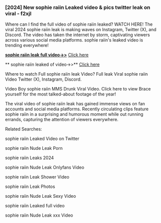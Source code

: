 ### [2024] New  sophie raiin Leaked video & pics twitter leak on viral - f2xjl
Where can I find the full video of  sophie raiin leaked? WATCH HERE! The viral 2024  sophie raiin leak is making waves on Instagram, Twitter (X), and Discord. The video has taken the internet by storm, captivating viewers across various social media platforms.  sophie raiin's leaked video is trending everywhere!


**[ sophie raiin leak full video->>](http://wildbook.top/wildbook8git)** [Click here](http://wildbook.top/wildbook8git)

** sophie raiin leaked of video->>** [Click here](http://wildbook.top/wildbook8git)


Where to watch Full  sophie raiin leak Video? Full leak Viral  sophie raiin Video Twitter (X), Instagram, Discord.

Video Boy  sophie raiin MMS Drunk Viral Video. Click here to view Brace yourself for the most talked-about footage of the year!

The viral video of  sophie raiin leak has gained immense views on fan accounts and social media platforms. Recently circulating clips feature  sophie raiin in a surprising and humorous moment while out running errands, capturing the attention of viewers everywhere.


Related Searches:

 sophie raiin Leaked Video on Twitter

 sophie raiin Nude Leak Porn

 sophie raiin Leaks 2024

 sophie raiin Nude Leak Onlyfans Video

 sophie raiin Leak Shower Video

 sophie raiin Leak Photos

 sophie raiin Nude Leak Sexy Video

 sophie raiin Leaked full video

 sophie raiin Nude Leak xxx Video

